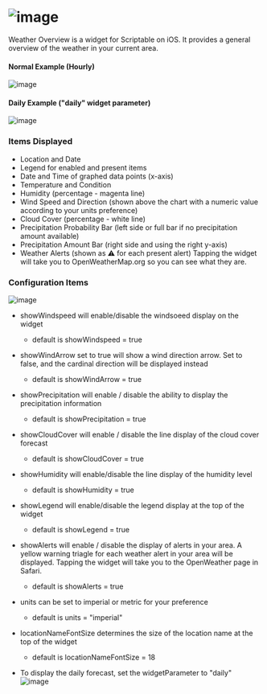 # ![image](https://user-images.githubusercontent.com/50910610/130548611-ba07482a-f557-4fe6-9b6c-3cde56603625.png)

Weather Overview is a widget for Scriptable on iOS. It provides a general overview of the weather in your current area.


#### Normal Example (Hourly)
  ![image](https://user-images.githubusercontent.com/50910610/130523342-a5e88a5e-28b6-4fee-a70f-036f8cd5c728.jpeg)

#### Daily Example ("daily" widget parameter)
  ![image](https://user-images.githubusercontent.com/50910610/130523310-941f784a-9aa6-4d17-8e6a-a511d1f035d6.jpeg)

### Items Displayed
  * Location and Date
  * Legend for enabled and present items
  * Date and Time of graphed data points (x-axis)
  * Temperature and Condition
  * Humidity (percentage - magenta line)
  * Wind Speed and Direction (shown above the chart with a numeric value according to your units preference)
  * Cloud Cover (percentage - white line)
  * Precipitation Probability Bar (left side or full bar if no precipitation amount available)
  * Precipitation Amount Bar (right side and using the right y-axis)
  * Weather Alerts (shown as ⚠️ for each present alert) Tapping the widget will take you to OpenWeatherMap.org so you can see what they are.

### Configuration Items
![image](https://user-images.githubusercontent.com/50910610/130572584-c17ecf06-87bd-484b-8b8c-7526a249daa1.png)

  * showWindspeed will enable/disable the windsoeed display on the widget
    * default is showWindspeed = true

  * showWindArrow set to true will show a wind direction arrow. Set to false, and the cardinal direction will be displayed instead
    * default is showWindArrow = true

  * showPrecipitation will enable / disable the ability to display the precipitation information
    * default is showPrecipitation = true

  * showCloudCover will enable / disable the line display of the cloud cover forecast
    * default is showCloudCover = true

  * showHumidity will enable/disable the line display of the humidity level
    * default is showHumidity = true

  * showLegend will enable/disable the legend display at the top of the widget
    * default is showLegend = true

  * showAlerts will enable / disable the display of alerts in your area. A yellow warning triagle for each weather alert in your area will be displayed. Tapping the widget will take you to the OpenWeather page in Safari. 
    * default is showAlerts = true

  * units can be set to imperial or metric for your preference
    * default is units = "imperial"

  * locationNameFontSize determines the size of the location name at the top of the widget
    * default is locationNameFontSize = 18

  * To display the daily forecast, set the widgetParameter to "daily"
    ![image](https://user-images.githubusercontent.com/50910610/130573735-6a749fa6-57d9-46c0-bdbc-496941188330.png)
